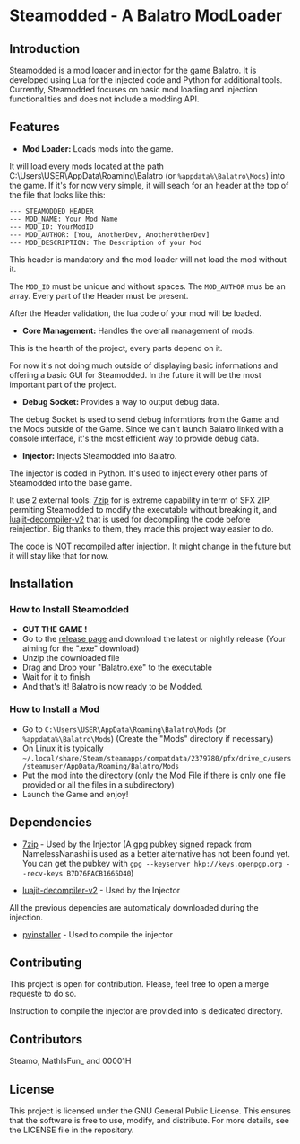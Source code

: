 # Steamodded - A Balatro ModLoader

## Introduction

Steamodded is a mod loader and injector for the game Balatro. It is developed using Lua for the injected code and Python for additional tools. Currently, Steamodded focuses on basic mod loading and injection functionalities and does not include a modding API.


## Features

- **Mod Loader:** Loads mods into the game.

It will load every mods located at the path C:\Users\USER\AppData\Roaming\Balatro (or `%appdata%\Balatro\Mods`) into the game.
If it's for now very simple, it will seach for an header at the top of the file that looks like this:
```
--- STEAMODDED HEADER
--- MOD_NAME: Your Mod Name
--- MOD_ID: YourModID
--- MOD_AUTHOR: [You, AnotherDev, AnotherOtherDev]
--- MOD_DESCRIPTION: The Description of your Mod
```
    
This header is mandatory and the mod loader will not load the mod without it.

The `MOD_ID` must be unique and without spaces. The `MOD_AUTHOR` mus be an array. Every part of the Header must be present.

After the Header validation, the lua code of your mod will be loaded.

  
- **Core Management:** Handles the overall management of mods.

This is the hearth of the project, every parts depend on it.

For now it's not doing much outside of displaying basic informations and offering a basic GUI for Steamodded. In the future it will be the most important part of the project.


- **Debug Socket:** Provides a way to output debug data.

The debug Socket is used to send debug informtions from the Game and the Mods outside of the Game. Since we can't launch Balatro linked with a console interface, it's the most efficient way to provide debug data.

- **Injector:** Injects Steamodded into Balatro.

The injector is coded in Python. It's used to inject every other parts of Steamodded into the base game.

It use 2 external tools: [7zip](https://www.7-zip.org/) for is extreme capability in term of SFX ZIP, permiting Steamodded to modify the executable without breaking it, and [luajit-decompiler-v2](https://github.com/marsinator358/luajit-decompiler-v2) that is used for decompiling the code before reinjection. Big thanks to them, they made this project way easier to do.

The code is NOT recompiled after injection. It might change in the future but it will stay like that for now.


## Installation
### How to Install Steamodded
- **CUT THE GAME !**
- Go to the [release page](https://github.com/Steamopollys/steamodded/releases) and download the latest or nightly release (Your aiming for the ".exe" download)
- Unzip the downloaded file
- Drag and Drop your "Balatro.exe" to the executable
- Wait for it to finish
- And that's it! Balatro is now ready to be Modded.

### How to Install a Mod
- Go to `C:\Users\USER\AppData\Roaming\Balatro\Mods` (or `%appdata%\Balatro\Mods`) (Create the "Mods" directory if necessary)
- On Linux it is typically `~/.local/share/Steam/steamapps/compatdata/2379780/pfx/drive_c/users/steamuser/AppData/Roaming/Balatro/Mods`
- Put the mod into the directory (only the Mod File if there is only one file provided or all the files in a subdirectory)
- Launch the Game and enjoy!

## Dependencies
- [7zip](https://www.7-zip.org/) - Used by the Injector (A gpg pubkey signed repack from NamelessNanashi is used as a better alternative has not been found yet. You can get the pubkey with `gpg --keyserver hkp://keys.openpgp.org --recv-keys B7D76FACB1665D40`)

- [luajit-decompiler-v2](https://github.com/marsinator358/luajit-decompiler-v2) - Used by the Injector

All the previous depencies are automaticaly downloaded during the injection.

- [pyinstaller](https://pyinstaller.org/en/stable/) - Used to compile the injector

## Contributing
This project is open for contribution. Please, feel free to open a merge requeste to do so.

Instruction to compile the injector are provided into is dedicated directory.

## Contributors

Steamo, MathIsFun_ and 00001H

## License

This project is licensed under the GNU General Public License. This ensures that the software is free to use, modify, and distribute. For more details, see the LICENSE file in the repository.
